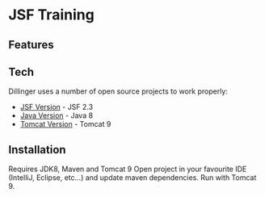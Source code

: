 # JSF Training

## Features

## Tech

Dillinger uses a number of open source projects to work properly:

- [JSF Version](https://jakarta.ee/specifications/faces/2.3/) - JSF 2.3
- [Java Version](https://openjdk.java.net/install/) - Java 8
- [Tomcat Version](https://tomcat.apache.org/download-90.cgi) - Tomcat 9


## Installation

Requires JDK8, Maven and Tomcat 9
Open project in your favourite IDE (IntelliJ, Eclipse, etc...) and update maven dependencies.
Run with Tomcat 9.


